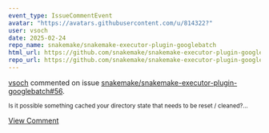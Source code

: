 ```yaml
---
event_type: IssueCommentEvent
avatar: "https://avatars.githubusercontent.com/u/814322?"
user: vsoch
date: 2025-02-24
repo_name: snakemake/snakemake-executor-plugin-googlebatch
html_url: https://github.com/snakemake/snakemake-executor-plugin-googlebatch/issues/56
repo_url: https://github.com/snakemake/snakemake-executor-plugin-googlebatch
---
```


<a href='https://github.com/vsoch' target='_blank'>vsoch</a> commented on issue <a href='https://github.com/snakemake/snakemake-executor-plugin-googlebatch/issues/56' target='_blank'>snakemake/snakemake-executor-plugin-googlebatch#56</a>.

<small>Is it possible something cached your directory state that needs to be reset / cleaned?...</small>

<a href='https://github.com/snakemake/snakemake-executor-plugin-googlebatch/issues/56' target='_blank'>View Comment</a>